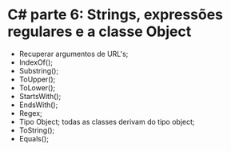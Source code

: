 # C# parte 6: Strings, expressões regulares e a classe Object

- Recuperar argumentos de URL's;
- IndexOf();
- Substring();
- ToUpper();
- ToLower();
- StartsWith();
- EndsWith();
- Regex;
- Tipo Object; todas as classes derivam do tipo object;
- ToString();
- Equals();
